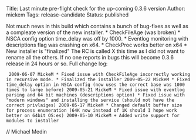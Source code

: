 Title: Last minute pre-flight check for the up-coming 0.3.6 version
Author: mickem
Tags: release-candidate
Status: published

Not much news in this build which contains a bunch of bug-fixes as well
as a compleate version of the new installer. \* CheckFileAge (was
broken) \* NSCA config option time\_delay was off by 1000. \* Eventlog
monitoring with descriptions flag was crashing on x64. \* CheckProc
works better on x64 \* New installer is "finalized" The RC is called X
this time as I did not want to rename all the others. If no one reports
in bugs this will become 0.3.6 release in 24 hours or so. Full change
log:

     2009-06-07 MickeM * Fixed issue with CheckFileAge incorrectly working in recursive mode. * Finalized the installer 2009-05-22 MickeM * Fixed time_delay option in NSCA config (now uses the correct base was 1000 times to large before) 2009-05-21 MickeM * Fixed issue with eventlog parsing and 64 bit machines (descriptions option) * Fixed issue with "modern windows" and installing the service (should not have the correct privlaiges) 2009-05-17 MickeM * Changed default buffer size for process enumeration (64K now instead of 1K should I hope work better on 64bit OS:es) 2009-05-10 MickeM + Added write support for modules to installer 

// Michael Medin
